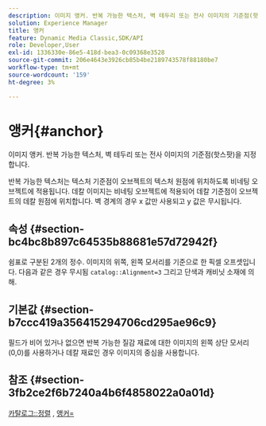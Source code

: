 ```yaml
---
description: 이미지 앵커. 반복 가능한 텍스처, 벽 테두리 또는 전사 이미지의 기준점(핫스팟)을 지정합니다.
solution: Experience Manager
title: 앵커
feature: Dynamic Media Classic,SDK/API
role: Developer,User
exl-id: 1336330e-86e5-418d-bea3-0c09368e3528
source-git-commit: 206e4643e3926cb85b4be2189743578f88180be7
workflow-type: tm+mt
source-wordcount: '159'
ht-degree: 3%

---
```


# 앵커{#anchor}

이미지 앵커. 반복 가능한 텍스처, 벽 테두리 또는 전사 이미지의 기준점(핫스팟)을 지정합니다.

반복 가능한 텍스처는 텍스처 기준점이 오브젝트의 텍스처 원점에 위치하도록 비네팅 오브젝트에 적용됩니다. 데칼 이미지는 비네팅 오브젝트에 적용되어 데칼 기준점이 오브젝트의 데칼 원점에 위치합니다. 벽 경계의 경우 x 값만 사용되고 y 값은 무시됩니다.

## 속성 {#section-bc4bc8b897c64535b88681e57d72942f}

쉼표로 구분된 2개의 정수. 이미지의 위쪽, 왼쪽 모서리를 기준으로 한 픽셀 오프셋입니다. 다음과 같은 경우 무시됨 `catalog::Alignment=3` 그리고 단색과 캐비닛 소재에 의해.

## 기본값 {#section-b7ccc419a356415294706cd295ae96c9}

필드가 비어 있거나 없으면 반복 가능한 질감 재료에 대한 이미지의 왼쪽 상단 모서리(0,0)를 사용하거나 데칼 재료인 경우 이미지의 중심을 사용합니다.

## 참조 {#section-3fb2ce2f6b7240a4b6f4858022a0a01d}

[카탈로그::정렬](../../../../../ir-api/material-cat/image-rendering-api-ref/c-ir-material-catalog/c-ir-material-data-reference/r-ir-alignment.md#reference-e52152e8dc244d0aa13b40c615d0f399) , [앵커=](../../../../../ir-api/http-protocol/image-rendering-api-ref/c-ir-http-protocol-ref/c-ir-http-protocol-command-reference/r-ir-http-anchor.md#reference-d53923d785c9442997dc7f2199524c26)
